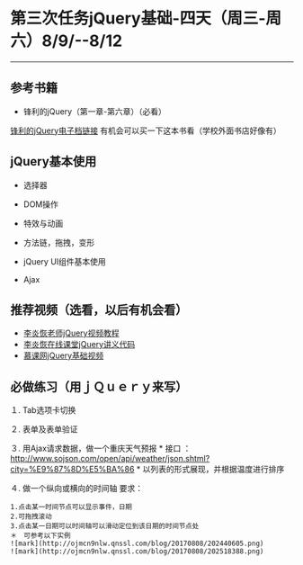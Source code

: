 ﻿# 第三次任务jQuery基础-四天（周三-周六）8/9/--8/12


---

## 参考书籍

* 锋利的jQuery（第一章-第六章）（必看）

[锋利的jQuery电子档链接][1]
有机会可以买一下这本书看（学校外面书店好像有）
## jQuery基本使用

* 选择器

* DOM操作

* 特效与动画

* 方法链，拖拽，变形

* jQuery UI组件基本使用

* Ajax

## 推荐视频（选看，以后有机会看）
* [李炎恢老师jQuery视频教程][2]
* [李炎恢在线课堂jQuery讲义代码][3]
* [慕课网jQuery基础视频][4]

## 必做练习（用ｊＱｕｅｒｙ来写）



１. Tab选项卡切换

２. 表单及表单验证

３. 用Ajax请求数据，做一个重庆天气预报
	* 接口 ：http://www.sojson.com/open/api/weather/json.shtml?city=%E9%87%8D%E5%BA%86
	* 以列表的形式展现，并根据温度进行排序

４. 做一个纵向或横向的时间轴
要求：

	1.点击某一时间节点可以显示事件，日期
	2.可拖拽滚动
	3.点击某一日期可以时间轴可以滑动定位到该日期的时间节点处
	＊　可参考以下实例
	![mark](http://ojmcn9nlw.qnssl.com/blog/20170808/202440605.png)
	![mark](http://ojmcn9nlw.qnssl.com/blog/20170808/202518388.png)



  [1]: https://pan.baidu.com/share/link?shareid=2118290108&uk=2688881911&fid=552490553248608
  [2]: http://study.163.com/course/courseMain.htm?courseId=501006
  [3]: https://pan.baidu.com/s/1i34NCqD#list/path=/&parentPath=/%E8%AE%A1%E7%AE%97%E6%9C%BA%E7%B1%BB/%E8%AE%A1%E7%AE%97%E6%9C%BA%E7%BD%91%E9%A1%B5%E8%AE%BE%E8%AE%A1%E7%B1%BB/jQuery
  [4]: http://www.imooc.com/course/list?c=jquery&type=1